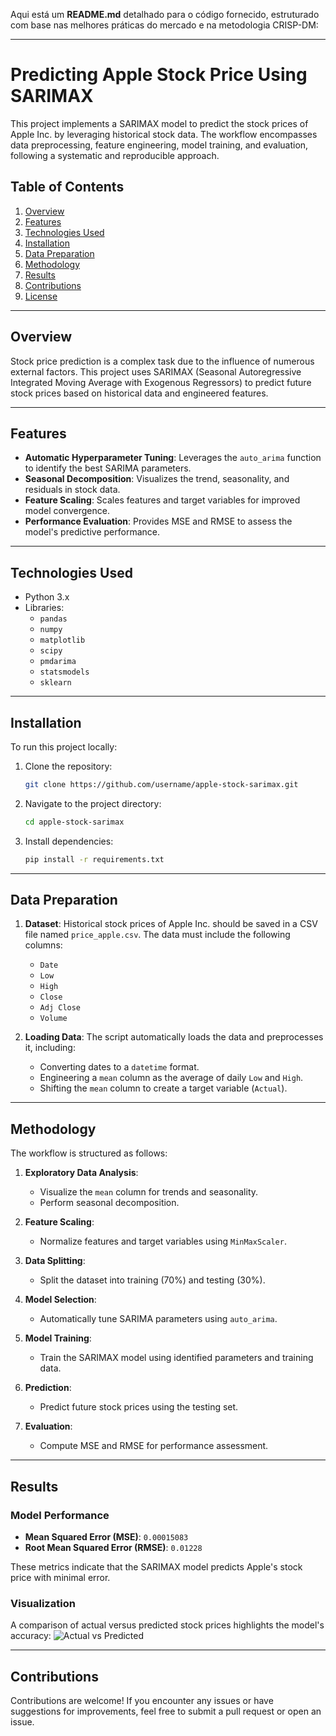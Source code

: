 Aqui está um **README.md** detalhado para o código fornecido, estruturado com base nas melhores práticas do mercado e na metodologia CRISP-DM:

---

# Predicting Apple Stock Price Using SARIMAX

This project implements a SARIMAX model to predict the stock prices of Apple Inc. by leveraging historical stock data. The workflow encompasses data preprocessing, feature engineering, model training, and evaluation, following a systematic and reproducible approach.

## Table of Contents

1. [Overview](#overview)  
2. [Features](#features)  
3. [Technologies Used](#technologies-used)  
4. [Installation](#installation)  
5. [Data Preparation](#data-preparation)  
6. [Methodology](#methodology)  
7. [Results](#results)  
8. [Contributions](#contributions)  
9. [License](#license)

---

## Overview

Stock price prediction is a complex task due to the influence of numerous external factors. This project uses SARIMAX (Seasonal Autoregressive Integrated Moving Average with Exogenous Regressors) to predict future stock prices based on historical data and engineered features.

---

## Features

- **Automatic Hyperparameter Tuning**: Leverages the `auto_arima` function to identify the best SARIMA parameters.  
- **Seasonal Decomposition**: Visualizes the trend, seasonality, and residuals in stock data.  
- **Feature Scaling**: Scales features and target variables for improved model convergence.  
- **Performance Evaluation**: Provides MSE and RMSE to assess the model's predictive performance.

---

## Technologies Used

- Python 3.x  
- Libraries:  
  - `pandas`  
  - `numpy`  
  - `matplotlib`  
  - `scipy`  
  - `pmdarima`  
  - `statsmodels`  
  - `sklearn`  

---

## Installation

To run this project locally:

1. Clone the repository:
   ```bash
   git clone https://github.com/username/apple-stock-sarimax.git
   ```
2. Navigate to the project directory:
   ```bash
   cd apple-stock-sarimax
   ```
3. Install dependencies:
   ```bash
   pip install -r requirements.txt
   ```

---

## Data Preparation

1. **Dataset**: Historical stock prices of Apple Inc. should be saved in a CSV file named `price_apple.csv`. The data must include the following columns:
   - `Date`
   - `Low`
   - `High`
   - `Close`
   - `Adj Close`
   - `Volume`
   
2. **Loading Data**: The script automatically loads the data and preprocesses it, including:
   - Converting dates to a `datetime` format.
   - Engineering a `mean` column as the average of daily `Low` and `High`.
   - Shifting the `mean` column to create a target variable (`Actual`).

---

## Methodology

The workflow is structured as follows:

1. **Exploratory Data Analysis**:
   - Visualize the `mean` column for trends and seasonality.
   - Perform seasonal decomposition.

2. **Feature Scaling**:
   - Normalize features and target variables using `MinMaxScaler`.

3. **Data Splitting**:
   - Split the dataset into training (70%) and testing (30%).

4. **Model Selection**:
   - Automatically tune SARIMA parameters using `auto_arima`.

5. **Model Training**:
   - Train the SARIMAX model using identified parameters and training data.

6. **Prediction**:
   - Predict future stock prices using the testing set.

7. **Evaluation**:
   - Compute MSE and RMSE for performance assessment.

---

## Results

### Model Performance
- **Mean Squared Error (MSE)**: `0.00015083`
- **Root Mean Squared Error (RMSE)**: `0.01228`

These metrics indicate that the SARIMAX model predicts Apple's stock price with minimal error.

### Visualization
A comparison of actual versus predicted stock prices highlights the model's accuracy:
![Actual vs Predicted](assets/actual_vs_predicted.png)

---

## Contributions

Contributions are welcome! If you encounter any issues or have suggestions for improvements, feel free to submit a pull request or open an issue.




